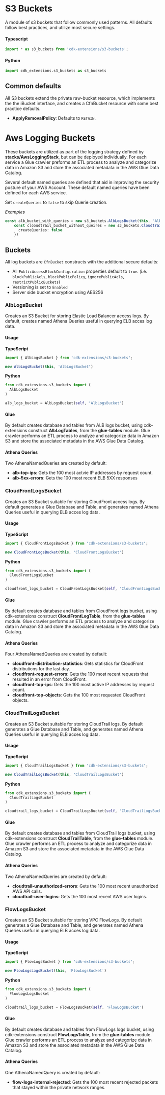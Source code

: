 # S3 Buckets
A module of s3 buckets that follow commonly used patterns.
All defaults follow best practices, and utilize most secure settings.

#### Typescript
```typescript
import * as s3_buckets from 'cdk-extensions/s3-buckets';
```
#### Python
```python
import cdk_extensions.s3_buckets as s3_buckets
```

## Common defaults
All S3 buckets extend the private raw-bucket resource, which implements the the
iBucket interface, and creates a CfnBucket resource with some best practice defaults.
- **ApplyRemovalPolicy**: Defaults to `RETAIN`.

# Aws Logging Buckets
These buckets are utilized as part of the logging strategy defined by **stacks/AwsLoggingStack**, but can be deployed individually. For each service a Glue crawler preforms an ETL process to analyze and categorize data in Amazon S3 and store the associated metadata in the AWS Glue Data Catalog.

Several default named queries are defined that aid in improving the security posture of your AWS Account. These default named queries have been defined for each AWS service.

Set `createQueries` to `false` to skip Querie creation.

*Examples*
```typescript
const alb_bucket_with_queries = new s3_buckets.AlbLogsBucket(this, "AlbLogsBucket")
    const clooudtrail_bucket_without_queires = new s3_buckets.CloudtrailBucket(this, 'CloudtrailBucket', {
      createQueries: false
    })
```
## Buckets
All log buckets are `CfnBucket` constructs with the additional secure defaults:
- All `PublicAccessBlockConfiguration` properties default to `true`. (i.e.
  `blockPublicAcls`, `blockPublicPolicy`, `ignorePublicAcls`,
  `restrictPublicBuckets`)
- Versioning is set to `Enabled`
- Server side bucket encryption using AES256

### AlbLogsBucket
Creates an S3 Bucket for storing Elastic Load Balancer access logs.
By default, creates named Athena Queries useful in querying ELB acces log data.
#### Usage
**TypeScript**
```typescript
import { AlbLogsBucket } from 'cdk-extensions/s3-buckets';
```
```typescript
new AlbLogsBucket(this, 'AlbLogsBucket')
```
**Python**
```python
from cdk_extensions.s3_buckets import (
  AlbLogsBucket
)
```
```python
alb_logs_bucket = AlbLogsBucket(self, 'AlbLogsBucket')
```

#### Glue
By default creates database and tables from ALB logs bucket, using cdk-extensions
construct **AlbLogTables**, from the **glue-tables** module. Glue crawler performs an ETL process to analyze and categorize data in Amazon S3 and store the associated metadata in the AWS Glue Data Catalog.

#### Athena Queries
Two AthenaNamedQueries are created by default:
- **alb-top-ips**: Gets the 100 most actvie IP addresses by request count.
- **alb-5xx-errors**: Gets the 100 most recent ELB 5XX responses

### CloudFrontLogsBucket
Creates an S3 Bucket suitable for storing CloudFront access logs.
By default generates a Glue Database and Table, and generates named Athena
Queries useful in querying ELB acces log data.

#### Usage
**TypeScript**
```typescript
import { CloudFrontLogsBucket } from 'cdk-extensions/s3-buckets';
```
```typescript
new CloudFrontLogsBucket(this, 'CloudFrontLogsBucket')
```
**Python**
```python
from cdk_extensions.s3_buckets import (
  CloudFrontLogsBucket
)
```
```python
cloudfront_logs_bucket = CloudFrontLogsBucket(self, 'CloudFrontLogsBucket')
```

#### Glue
By default creates database and tables from CloudFront logs bucket, using cdk-extensions
construct **CloudFrontLogTable**, from the **glue-tables** module. Glue crawler performs an ETL process to analyze and categorize data in Amazon S3 and store the associated metadata in the AWS Glue Data Catalog.

#### Athena Queries
Four AthenaNamedQueries are created by default:
- **cloudfront-distribution-statistics**: Gets statistics for CloudFront distributions for the last day.
- **cloudfront-request-errors**: Gets the 100 most recent requests that resulted in an error from CloudFront.
- **cloudfront-top-ips**: Gets the 100 most active IP addresses by request count.
- **cloudfront-top-objects**: Gets the 100 most requested CloudFront objects.

### CloudTrailLogsBucket
Creates an S3 Bucket suitable for storing CloudTrail logs.
By default generates a Glue Database and Table, and generates named Athena
Queries useful in querying ELB acces log data.

#### Usage
**TypeScript**
```typescript
import { CloudTrailLogsBucket } from 'cdk-extensions/s3-buckets';
```
```typescript
new CloudTrailLogsBucket(this, 'CloudTrailLogsBucket')
```
**Python**
```python
from cdk_extensions.s3_buckets import (
  CloudTrailLogsBucket
)
```
```python
cloudtrail_logs_bucket = CloudTrailLogsBucket(self, 'CloudTrailLogsBucket')
```

#### Glue
By default creates database and tables from CloudTrail logs bucket, using cdk-extensions
construct **CloudTrailTable**, from the **glue-tables** module. Glue crawler performs an ETL process to analyze and categorize data in Amazon S3 and store the associated metadata in the AWS Glue Data Catalog.

#### Athena Queries
Two AthenaNamedQueries are created by default:
- **cloudtrail-unauthorized-errors**: Gets the 100 most recent unauthorized AWS API calls.
- **cloudtrail-user-logins**: Gets the 100 most recent AWS user logins.

### FlowLogsBucket
Creates an S3 Bucket suitable for storing VPC FlowLogs.
By default generates a Glue Database and Table, and generates named Athena
Queries useful in querying ELB acces log data.

#### Usage
**TypeScript**
```typescript
import { FlowLogsBucket } from 'cdk-extensions/s3-buckets';
```
```typescript
new FlowLogsLogsBucket(this, 'FlowLogsBucket')
```
**Python**
```python
from cdk_extensions.s3_buckets import (
  FlowLogsLogsBucket
)
```
```python
cloudtrail_logs_bucket = FlowLogsBucket(self, 'FlowLogsBucket')
```

#### Glue
By default creates database and tables from FlowLogs logs bucket, using cdk-extensions
construct **FlowLogsTable**, from the **glue-tables** module. Glue crawler performs an ETL process to analyze and categorize data in Amazon S3 and store the associated metadata in the AWS Glue Data Catalog.

#### Athena Queries
One AthenaNamedQuery is created by default:
- **flow-logs-internal-rejected**: Gets the 100 most recent rejected packets that stayed within the private network ranges.

